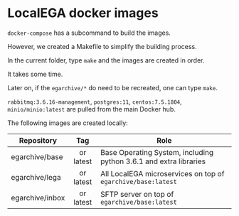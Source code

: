 # LocalEGA docker images

`docker-compose` has a subcommand to build the images.

However, we created a Makefile to simplify the building process.

In the current folder, type `make` and the images are created in order.

It takes some time.

Later on, if the `egarchive/*` do need to be recreated, one can type `make`.

`rabbitmq:3.6.16-management`, `postgres:11`, `centos:7.5.1804`,
`minio/minio:latest` are pulled from the main Docker hub.

The following images are created locally:

| Repository | Tag      | Role |
|------------|:--------:|------|
| egarchive/base   | <HEAD commit> or latest | Base Operating System, including python 3.6.1 and extra libraries |
| egarchive/lega   | <HEAD commit> or latest | All LocalEGA microservices on top of `egarchive/base:latest` |
| egarchive/inbox  | <HEAD commit> or latest | SFTP server on top of `egarchive/base:latest` |
